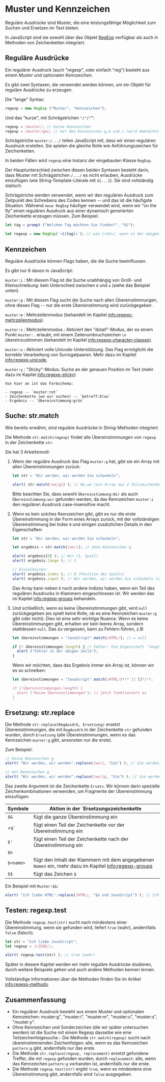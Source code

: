 # Muster und Kennzeichen

Reguläre Ausdrücke sind Muster, die eine leistungsfähige Möglichkeit zum Suchen und Ersetzen im Text bieten.

In JavaScript sind sie sowohl über das Objekt [RegExp](mdn:js/RegExp) verfügbar als auch in Methoden von Zeichenketten integriert.

## Reguläre Ausdrücke

Ein regulärer Ausdruck (auch "regexp", oder einfach "reg") besteht aus einem *Muster* und optionalen *Kennzeichen*.

Es gibt zwei Syntaxen, die verwendet werden können, um ein Objekt für reguläre Ausdrücke zu erzeugen.

Die "lange" Syntax:

````js
regexp = new RegExp ("Muster", "Kennzeichen");
````

Und das "kurze", mit Schrägstrichen `"/"/"`":

```js
regexp = /muster/; // keine Kennzeichen
regexp = /muster/gmi; // mit den Kennzeichen g,m und i (wird demnächst behandelt)
```

Schrägstriche `muster:/.../` teilen JavaScript mit, dass wir einen regulären Ausdruck erstellen. Sie spielen die gleiche Rolle wie Anführungszeichen für Zeichenketten.

In beiden Fällen wird `regexp` eine Instanz der eingebauten Klasse `RegExp`.

Der Hauptunterschied zwischen diesen beiden Syntaxen besteht darin, dass Muster mit Schrägstrichen `/.../` es nicht erlauben, Ausdrücke einzufügen (wie String-Template-Literale mit `${...}`). Sie sind vollständig statisch.

Schrägstriche werden verwendet, wenn wir den regulären Ausdruck zum Zeitpunkt des Schreibens des Codes kennen -- und das ist die häufigste Situation. Während `neue RegExp` häufiger verwendet wird, wenn wir "on the fly" einen regulären Ausdruck aus einer dynamisch generierten Zeichenkette erzeugen müssen. Zum Beispiel:

```js
let tag = prompt ("Welchen Tag möchten Sie finden?", "h2");

let regexp = new RegExp(`<${tag}>`); // wie /<h2>/, wenn in der obigen Eingabeaufforderung mit "h2" geantwortet wurde
```

## Kennzeichen

Reguläre Ausdrücke können Flags haben, die die Suche beeinflussen.

Es gibt nur 6 davon in JavaScript:

`muster:i`
: Mit diesem Flag ist die Suche unabhängig von Groß- und Kleinschreibung: kein Unterschied zwischen `A` und `a` (siehe das Beispiel unten).

`muster:g`
: Mit diesem Flag sucht die Suche nach allen Übereinstimmungen, ohne dieses Flag -- nur die erste Übereinstimmung wird zurückgegeben.

`muster:m` 
: Mehrzeilenmodus (behandelt im Kapitel <info:regexp-mehrzeilenmodus>).

`muster:s` : Mehrzeilenmodus
: Aktiviert den "dotall"-Modus, der es einem Punkt `muster:.` erlaubt, mit einem Zeilenumbruchzeichen `\n` übereinzustimmen (behandelt im Kapitel <info:regexp-character-classes>).

`muster:u`
: Aktiviert volle Unicode-Unterstützung. Das Flag ermöglicht die korrekte Verarbeitung von Surrogatpaaren. Mehr dazu im Kapitel <info:regexp-unicode>.

`muster:y`
: "Sticky"-Modus: Suche an der genauen Position im Text (mehr dazu im Kapitel <info:regexp-sticky>)

```smart header="Colors"
Von hier an ist das Farbschema:

- regexp -- `muster:rot`
- Zeichenkette (wo wir suchen) -- `betreff:blau`
- Ergebnis -- `Übereinstimmung:grün`
```

## Suche: str.match

Wie bereits erwähnt, sind reguläre Ausdrücke in String-Methoden integriert.

Die Methode `str.match(regexp)` findet alle Übereinstimmungen von `regexp` in der Zeichenkette `str`.

Sie hat 3 Arbeitsmodi:

1. Wenn der reguläre Ausdruck das Flag `muster:g` hat, gibt sie ein Array mit allen Übereinstimmungen zurück:
    ```js run
    let str = "Wir werden, wir werden Sie schaukeln";

    alert( str.match(/we/gi) ); // We,we (ein Array aus 2 Teilzeichenketten, die übereinstimmen)
    ```
    Bitte beachten Sie, dass sowohl `Übereinstimmung:Wir` als auch `Übereinstimmung:wir` gefunden werden, da das Kennzeichen `muster:i` den regulären Ausdruck case-insensitive macht.

2. Wenn es kein solches Kennzeichen gibt, gibt es nur die erste Übereinstimmung in der Form eines Arrays zurück, mit der vollständigen Übereinstimmung bei Index `0` und einigen zusätzlichen Details in den Eigenschaften:
    ```js run
    let str = "Wir werden, wir werden Sie schaukeln";

    let ergebnis = str.match(/we/i); // ohne Kennzeichen g

    alert( ergebnis[0] ); // Wir (1. Spiel)
    alert( ergebnis.länge ); // 1

    // Einzelheiten:
    alert( ergebnis.index ); // 0 (Position des Spiels)
    alert( ergebnis.input ); // Wir werden, wir werden Sie schaukeln (source string)
    ```
    Das Array kann neben `0` noch andere Indizes haben, wenn ein Teil des regulären Ausdrucks in Klammern eingeschlossen ist. Wir werden das im Kapitel <info:regexp-groups> behandeln.


3. Und schließlich, wenn es keine Übereinstimmungen gibt, wird `null` zurückgegeben (es spielt keine Rolle, ob es eine Kennzeichen `muster:g` gibt oder nicht).
    Dies ist eine sehr wichtige Nuance. Wenn es keine Übereinstimmungen gibt, erhalten wir kein leeres Array, sondern stattdessen `null`. Das zu vergessen, kann zu Fehlern führen, z.B:

    ```js run
    let übereinstimmungen = "JavaScript".match(/HTML/); // = null

    if (! übereinstimmungen.length) { // Fehler: Die Eigenschaft 'length' von null kann nicht gelesen werden
      alert ("Fehler in der obigen Zeile");
    }
    ```

    Wenn wir möchten, dass das Ergebnis immer ein Array ist, können wir es so schreiben:

    ```js run
    let übereinstimmungen = "JavaScript".match(/HTML/)*!* || []*/!*;

    if (!übereinstimmungen.length) {
      alert ("Keine Übereinstimmungen"); // jetzt funktioniert es
    }
    ```

## Ersetzung: str.replace

Die Methode `str.replace(RegAusdrk, Ersetzung)` ersetzt Übereinstimmungen, die mit `RegAusdrk` in der Zeichenkette `str` gefunden wurden, durch `Ersetzung` (alle Übereinstimmungen, wenn es das Kennzeichen `muster:g` gibt, ansonsten nur die erste).

Zum Beispiel:

```js run
// keine Kennzeichen g
alert( "Wir werden, wir werden".replace(/we/i, "Sie") ); // Sie werden, sie werden

// mit Kennziechen g
alert( "Wir werden, wir werden".replace(/we/ig, "Sie") ); // Sie werden, sie werden
```

Das zweite Argument ist die Zeichenkette `Ersatz`. Wir können darin spezielle Zeichenkombinationen verwenden, um Fragmente der Übereinstimmung einzufügen:

| Symbole | Aktion in der `Ersetzungszeichenkette |
|--------|--------|
|`$&`| fügt die ganze Übereinstimmung ein
|<<code>$&#096;</code>| fügt einen Teil der Zeichenkette vor der Übereinstimmung ein|
|`$'`| fügt einen Teil der Zeichenkette nach der Übereinstimmung ein
|`$n`||wenn `n` eine 1-2-stellige Zahl ist, dann fügt sie den Inhalt der n-ten Klammer ein, mehr dazu im Kapitel <info:regexp-groups>|
|`$<name>`| fügt den Inhalt der Klammern mit dem angegebenen `Namen` ein, mehr dazu im Kapitel <info:regexp-groups>|
|`$$`| fügt das Zeichen `$` | ein

Ein Beispiel mit `Muster:$&`:

```js run
alert( "Ich liebe HTML".replace(/HTML/, "$& und JavaScript") ); // Ich liebe HTML und JavaScript
```

## Testen: regexp.test

Die Methode `regexp.test(str)` sucht nach mindestens einer Übereinstimmung, wenn sie gefunden wird, liefert `true` (wahr), andernfalls `false` (falsch).

```js run
let str = "Ich liebe JavaScript";
let regexp = /LIEBE/i;

alert( regexp.test(str) ); // true (wahr)
```

Später in diesem Kapitel werden wir mehr reguläre Ausdrücke studieren, durch weitere Beispiele gehen und auch andere Methoden kennen lernen.

Vollständige Informationen über die Methoden finden Sie im Artikel <info:regexp-methods>.

## Zusammenfassung

- Ein regulärer Ausdruck besteht aus einem Muster und optionalen Kennzeichen: muster:g", "muster:i", "muster:m", "muster:u", "muster:s", "muster:y".
- Ohne Kennzeichen und Sonderzeichen (die wir später untersuchen werden) ist die Suche mit einem Regexp dasselbe wie eine Teilzeichenfolgesuche.- Die Methode `str.match(regexp)` sucht nach übereinstimmenden Zeichenfolgen: alle, wenn es das Kennzeichen `pattern:g` gibt, andernfalls nur das erste.
- Die Methode `str.replace(regexp, replacement)` ersetzt gefundene Treffer, die mit `regexp` gefunden wurden, durch `replacement`: alle, wenn das Kennzeichen `pattern:g` vorhanden ist, andernfalls nur die erste.
- Die Methode `regexp.test(str)` ergibt `true`, wenn es mindestens eine Übereinstimmung gibt, andernfalls wird `false` ausgegeben.
